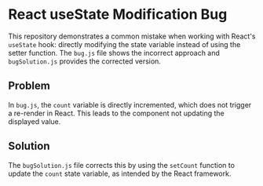 # React useState Modification Bug
This repository demonstrates a common mistake when working with React's `useState` hook: directly modifying the state variable instead of using the setter function.  The `bug.js` file shows the incorrect approach and `bugSolution.js` provides the corrected version.

## Problem
In `bug.js`, the `count` variable is directly incremented, which does not trigger a re-render in React.  This leads to the component not updating the displayed value.

## Solution
The `bugSolution.js` file corrects this by using the `setCount` function to update the `count` state variable, as intended by the React framework.
